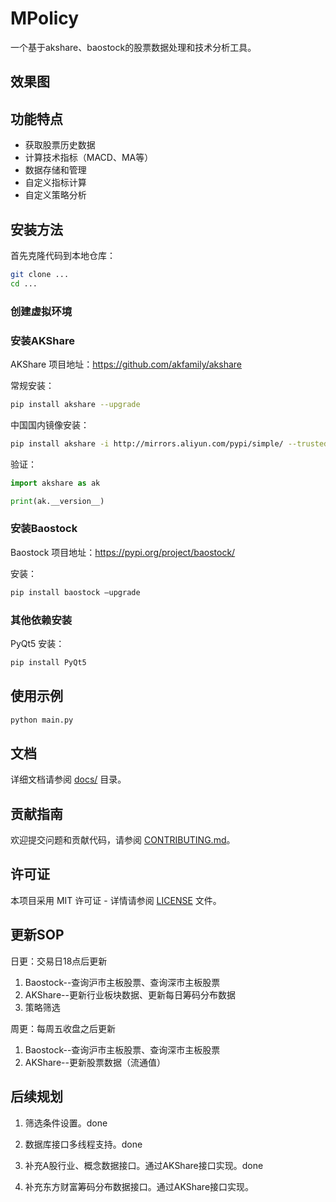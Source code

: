 # MPolicy

一个基于akshare、baostock的股票数据处理和技术分析工具。

## 效果图

## 功能特点

- 获取股票历史数据
- 计算技术指标（MACD、MA等）
- 数据存储和管理
- 自定义指标计算
- 自定义策略分析

## 安装方法

首先克隆代码到本地仓库：

```bash
git clone ...
cd ...
```

### 创建虚拟环境

### 安装AKShare

AKShare 项目地址：https://github.com/akfamily/akshare

常规安装：

```bash
pip install akshare --upgrade
```

中国国内镜像安装：

```bash
pip install akshare -i http://mirrors.aliyun.com/pypi/simple/ --trusted-host=mirrors.aliyun.com  --upgrade
```

验证：

```python
import akshare as ak

print(ak.__version__)
```

### 安装Baostock

Baostock 项目地址：https://pypi.org/project/baostock/

安装：

```bash
pip install baostock –upgrade
```

### 其他依赖安装

PyQt5 安装：

```bash
pip install PyQt5
```

## 使用示例

```bash
python main.py
```

## 文档

详细文档请参阅 [docs/](docs/) 目录。

## 贡献指南

欢迎提交问题和贡献代码，请参阅 [CONTRIBUTING.md](CONTRIBUTING.md)。

## 许可证

本项目采用 MIT 许可证 - 详情请参阅 [LICENSE](LICENSE) 文件。

## 更新SOP
日更：交易日18点后更新
1. Baostock--查询沪市主板股票、查询深市主板股票
2. AKShare--更新行业板块数据、更新每日筹码分布数据
3. 策略筛选

周更：每周五收盘之后更新
1. Baostock--查询沪市主板股票、查询深市主板股票
2. AKShare--更新股票数据（流通值）


## 后续规划

1. 筛选条件设置。done

2. 数据库接口多线程支持。done

3. 补充A股行业、概念数据接口。通过AKShare接口实现。done

4. 补充东方财富筹码分布数据接口。通过AKShare接口实现。